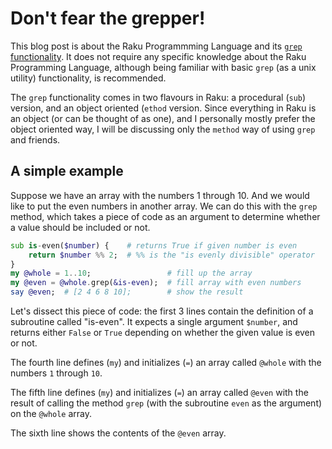 # Don't fear the grepper!

This blog post is about the Raku Programmming Language and its [`grep` functionality](https://docs.raku.org/routine/grep#(List)_routine_grep).  It does not require any specific knowledge about the Raku Programming Language, although being familiar with basic `grep` (as a unix utility) functionality, is recommended.

The `grep` functionality comes in two flavours in Raku: a procedural (`sub`) version, and an object oriented (`ethod` version.  Since everything in Raku is an object (or can be thought of as one), and I personally mostly prefer the object oriented way, I will be discussing only the `method` way of using `grep` and friends.

## A simple example

Suppose we have an array with the numbers 1 through 10.  And we would like to put the even numbers in another array.  We can do this with the `grep` method, which takes a piece of code as an argument to determine whether a value should be included or not.
```raku
sub is-even($number) {    # returns True if given number is even
    return $number %% 2;  # %% is the "is evenly divisible" operator
}
my @whole = 1..10;                 # fill up the array
my @even = @whole.grep(&is-even);  # fill array with even numbers
say @even;  # [2 4 6 8 10];        # show the result
```
Let's dissect this piece of code: the first 3 lines contain the definition of a subroutine called "is-even".  It expects a single argument `$number`, and returns either `False` or `True` depending on whether the given value is even or not.

The fourth line defines (`my`) and initializes (`=`) an array called `@whole` with the numbers `1` through `10`.

The fifth line defines (`my`) and initializes (`=`) an array called `@even` with the result of calling the method `grep` (with the subroutine `even` as the argument) on the `@whole` array.

The sixth line shows the contents of the `@even` array.
